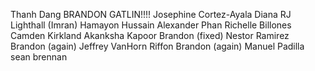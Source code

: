 Thanh Dang
BRANDON GATLIN!!!!
Josephine Cortez-Ayala
Diana 
RJ Lighthall
(Imran) Hamayon Hussain
Alexander Phan
Richelle Billones
Camden Kirkland
Akanksha Kapoor
Brandon (fixed)
Nestor Ramirez
Brandon (again)
Jeffrey VanHorn
Riffon
Brandon (again)
Manuel Padilla
sean brennan
